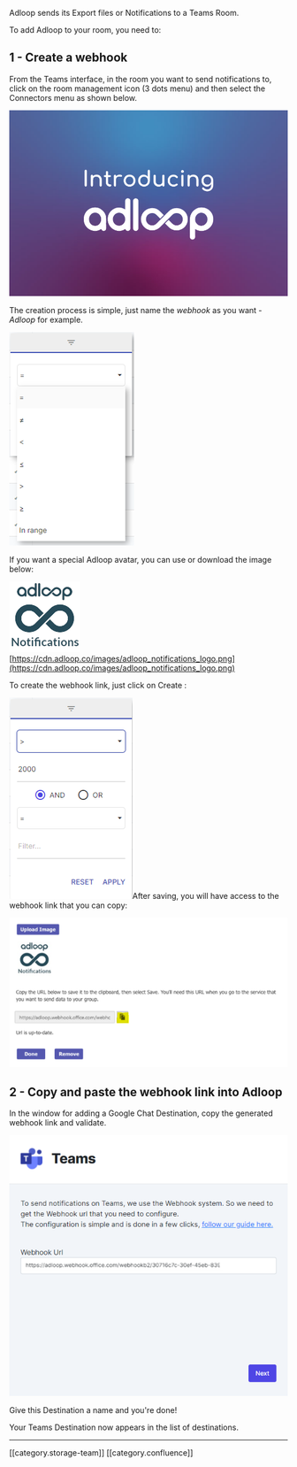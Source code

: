 Adloop sends its Export files or Notifications to a Teams Room.

To add Adloop to your room, you need to:


## 1 - Create a webhook


From the Teams interface, in the room you want to send notifications to, click on the room management icon (3 dots menu) and then select the Connectors menu as shown below.

![](images/storage/1.png)

The creation process is simple, just name the _webhook_  as you want -  _Adloop_  for example.

![](images/storage/2.png)

If you want a special Adloop avatar, you can use or download the image below:

![](images/storage/image-20210615-170249.png)[https://cdn.adloop.co/images/adloop_notifications_logo.png](https://cdn.adloop.co/images/adloop_notifications_logo.png)

To create the webhook link, just click on Create :

![](images/storage/3.png)After saving, you will have access to the webhook link that you can copy:

![](images/storage/4.png)
## 2 - Copy and paste the webhook link into Adloop


In the window for adding a Google Chat Destination, copy the generated webhook link and validate.

![](images/storage/5.png)

Give this Destination a name and you're done!

Your Teams Destination now appears in the list of destinations.



*****

[[category.storage-team]] 
[[category.confluence]] 
